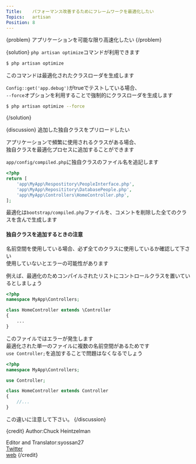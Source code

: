 ```yaml
---
Title:    パフォーマンス改善するためにフレームワークを最適化したい
Topics:   artisan
Position: 8
---
```


{problem}
アプリケーションを可能な限り高速化したい
{/problem}

{solution}
`php artisan optimize`コマンドが利用できます

```bash
$ php artisan optimize
```

このコマンドは最適化されたクラスローダを生成します

`Config::get('app.debug')`がtrueでテストしている場合、  
`--force`オプションを利用することで強制的にクラスローダを生成します

```bash
$ php artisan optimize --force
```
{/solution}

{discussion}
追加した独自クラスをプリロードしたい

アプリケーションで頻繁に使用されるクラスがある場合、  
独自クラスを最適化プロセスに追加することができます

`app/config/compiled.php`に独自クラスのファイル名を追記します

```php
<?php
return [
    'app\MyApp\Respostitory\PeopleInterface.php',
    'app\MyApp\Reposititory\DatabasePeople.php',
    'app\MyApp\Controllers\HomeController.php',
];
```

最適化は`bootstrap/compiled.php`ファイルを、コメントを削除した全てのクラスを含んで生成します

#### 独自クラスを追加するときの注意

名前空間を使用している場合、必ず全てのクラスに使用しているか確認して下さい  
使用していないとエラーの可能性があります

例えば、最適化のためコンパイルされたリストにコントロールクラスを置いているとしましょう

```php
<?php
namespace MyApp\Controllers;

class HomeController extends \Controller
{
    ...
}
```

このファイルではエラーが発生します  
最適化された単一のファイルに複数の名前空間があるためです  
`use Controller;`を追加することで問題はなくなるでしょう

```php
<?php
namespace MyApp\Controllers;

use Controller;

class HomeController extends Controller
{
    //...
}
```

この違いに注意して下さい。
{/discussion}

{credit}
Author:Chuck Heintzelman

Editor and Translator:syossan27  
[Twitter](https://twitter.com/syossan27)  
[web](http://syossan.hateblo.jp)
{/credit}
